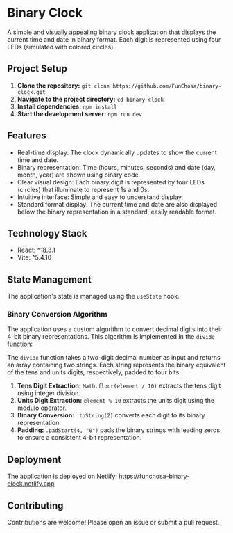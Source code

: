 # Binary Clock

A simple and visually appealing binary clock application that displays the current time and date in binary format. Each digit is represented using four LEDs (simulated with colored circles).

## Project Setup

1. **Clone the repository:** `git clone https://github.com/FunChosa/binary-clock.git`
2. **Navigate to the project directory:** `cd binary-clock`
3. **Install dependencies:** `npm install`
4. **Start the development server:** `npm run dev`

## Features

* Real-time display: The clock dynamically updates to show the current time and date.
* Binary representation: Time (hours, minutes, seconds) and date (day, month, year) are shown using binary code.
* Clear visual design: Each binary digit is represented by four LEDs (circles) that illuminate to represent 1s and 0s.
* Intuitive interface: Simple and easy to understand display.
* Standard format display: The current time and date are also displayed below the binary representation in a standard, easily readable format.

## Technology Stack

* React: ^18.3.1
* Vite: ^5.4.10

## State Management

The application's state is managed using the `useState` hook.

### Binary Conversion Algorithm

The application uses a custom algorithm to convert decimal digits into their 4-bit binary representations.  This algorithm is implemented in the `divide` function:

The `divide` function takes a two-digit decimal number as input and returns an array containing two strings. Each string represents the binary equivalent of the tens and units digits, respectively, padded to four bits.

1. **Tens Digit Extraction:**  `Math.floor(element / 10)` extracts the tens digit using integer division.
2. **Units Digit Extraction:** `element % 10` extracts the units digit using the modulo operator.
3. **Binary Conversion:** `.toString(2)` converts each digit to its binary representation.
4. **Padding:** `.padStart(4, "0")` pads the binary strings with leading zeros to ensure a consistent 4-bit representation.

## Deployment

The application is deployed on Netlify: https://funchosa-binary-clock.netlify.app

## Contributing

Contributions are welcome! Please open an issue or submit a pull request.
